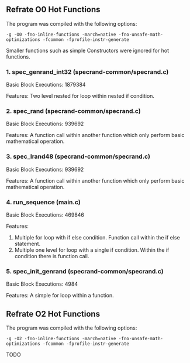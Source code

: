 ## Refrate O0 Hot Functions

The program was compiled with the following options:

```-g -O0 -fno-inline-functions -march=native -fno-unsafe-math-optimizations -fcommon -fprofile-instr-generate```

Smaller functions such as simple Constructors were ignored for hot functions.

### 1. spec_genrand_int32 (specrand-common/specrand.c)
Basic Block Executions: 1879384

Features:
Two level nested for loop within nested if condition.

### 2. spec_rand (specrand-common/specrand.c)
Basic Block Executions: 939692

Features:
A function call within another function which only perform basic mathematical operation.

### 3. spec_lrand48 (specrand-common/specrand.c)
Basic Block Executions: 939692

Features:
A function call within another function which only perform basic mathematical operation.

### 4. run_sequence (main.c)
Basic Block Executions: 469846

Features:
1.	Multiple for loop with if else condition. Function call within the if else statement.
2.	Multiple one level for loop with a single if condition. Within the if condition there is function call.


### 5. spec_init_genrand (specrand-common/specrand.c)
Basic Block Executions: 4984

Features:
A simple for loop within a function.

## Refrate O2 Hot Functions

The program was compiled with the following options:

```-g -O2 -fno-inline-functions -march=native -fno-unsafe-math-optimizations -fcommon -fprofile-instr-generate```

TODO
